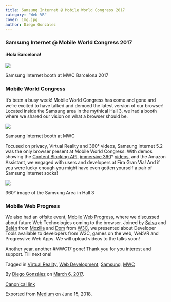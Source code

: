 ```yaml
---
title: Samsung Internet @ Mobile World Congress 2017
category: "Web VR"
cover: img.jpg
author: Diego González
---
```


### Samsung Internet @ Mobile World Congress 2017

#### iHola Barcelona!

![](https://cdn-images-1.medium.com/max/2000/1*GNpG0MgivdslxlEq2QD1zg.jpeg)

Samsung Internet booth at MWC Barcelona 2017

### Mobile World Congress

It’s been a busy week! Mobile World Congress has come and gone and we’re excited to have talked and demoed the latest version of our browser! Located inside the Samsung area in the mythical Hall 3, we had a booth where we shared our vision on what a browser should be.

![](https://cdn-images-1.medium.com/max/800/1*z8e2xKLliibosssY_0hcpw.jpeg)

Samsung Internet booth at MWC

Focused on privacy, Virtual Reality and 360° videos, Samsung Internet 5.2 was the only browser present at Mobile World Congress. With demos showing the [Content Blocking API](https://medium.com/samsung-internet-dev/introducing-disconnect-for-samsung-internet-f23b29a05463#.bec86sq2n), [immersive 360](https://samsunginter.net/docs/video-360.html)° [videos](https://samsunginter.net/docs/video-360.html), and the Amazon Assistant, we engaged with users and developers at Fira Gran Via! And if you were lucky enough you might have even gotten yourself a pair of Samsung Internet socks!

![](https://cdn-images-1.medium.com/max/2000/1*WPTyewxAHY7Ccnz6hPkymA.jpeg)

360° image of the Samsung Area in Hall 3

### Mobile Web Progress

We also had an offsite event, [Mobile Web Progress](https://medium.com/samsung-internet-dev/mobile-world-progress-2017-a1d7ccf71cb4#.mkrjtmvt9), where we discussed about future Web Technologies coming to the browser. Joined by [Salva](https://medium.com/u/346d4bf6e556) and [Belén](https://medium.com/u/be47553448c9) from [Mozilla](https://mozilla.org) and [Dom](https://medium.com/u/9e3249e8e9a3) from [W3C](https://www.w3.org), we presented about Developer Tools available to developers from W3C, games on the web, WebVR and Progressive Web Apps. We will upload videos to the talks soon!

Another year, another #MWC17 gone! Thank you for you interest and support. Till next one!

Tagged in [Virtual Reality](https://medium.com/tag/virtual-reality), [Web Development](https://medium.com/tag/web-development), [Samsung](https://medium.com/tag/samsung), [MWC](https://medium.com/tag/mwc)

By [Diego González](https://medium.com/@diekus) on [March 6, 2017](https://medium.com/p/de37440d6313).

[Canonical link](https://medium.com/@diekus/samsung-internet-mobile-world-congress-2017-de37440d6313)

Exported from [Medium](https://medium.com) on June 15, 2018.